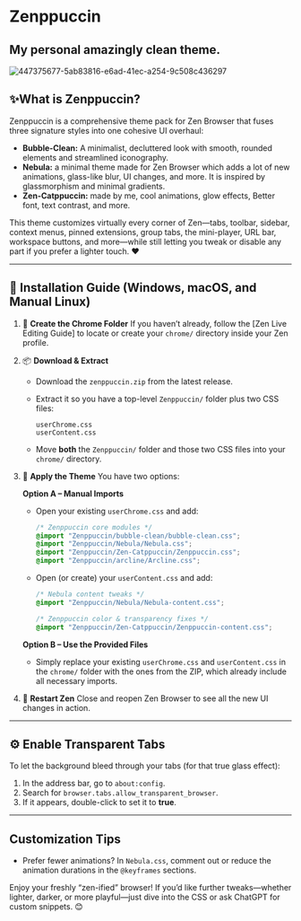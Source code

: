 # Zenppuccin
## My personal amazingly clean theme.

![447375677-5ab83816-e6ad-41ec-a254-9c508c436297](https://github.com/user-attachments/assets/ddb76635-7c32-478f-b4bf-d9028aa90735)



## ✨**What is Zenppuccin?**
Zenppuccin is a comprehensive theme pack for Zen Browser that fuses three signature styles into one cohesive UI overhaul:

* **Bubble-Clean:** A minimalist, decluttered look with smooth, rounded elements and streamlined iconography.
* **Nebula:** a minimal theme made for Zen Browser which adds a lot of new animations, glass-like blur, UI changes, and more. It is inspired by glassmorphism and minimal gradients.
* **Zen-Catppuccin:** made by me, cool animations, glow effects, Better font, text contrast, and more.

This theme customizes virtually every corner of Zen—tabs, toolbar, sidebar, context menus, pinned extensions, group tabs, the mini-player, URL bar, workspace buttons, and more—while still letting you tweak or disable any part if you prefer a lighter touch. ❤️

---

## 🚀 **Installation Guide** (Windows, macOS, and Manual Linux)

1. 📁 **Create the Chrome Folder**
   If you haven’t already, follow the \[Zen Live Editing Guide] to locate or create your `chrome/` directory inside your Zen profile.

2. 📦 **Download & Extract**

   * Download the `zenppuccin.zip` from the latest release.
   * Extract it so you have a top-level `Zenppuccin/` folder plus two CSS files:

     ```
     userChrome.css
     userContent.css
     ```
   * Move **both** the `Zenppuccin/` folder and those two CSS files into your `chrome/` directory.

3. 🧩 **Apply the Theme**
   You have two options:

   **Option A – Manual Imports**

   * Open your existing `userChrome.css` and add:

     ```css
     /* Zenppuccin core modules */
     @import "Zenppuccin/bubble-clean/bubble-clean.css";
     @import "Zenppuccin/Nebula/Nebula.css";
     @import "Zenppuccin/Zen-Catppuccin/Zenppuccin.css";
     @import "Zenppuccin/arcline/Arcline.css";
     ```
   * Open (or create) your `userContent.css` and add:

     ```css
     /* Nebula content tweaks */
     @import "Zenppuccin/Nebula/Nebula-content.css";

     /* Zenppuccin color & transparency fixes */
     @import "Zenppuccin/Zen-Catppuccin/Zenppuccin-content.css";
     ```

   **Option B – Use the Provided Files**

   * Simply replace your existing `userChrome.css` and `userContent.css` in the `chrome/` folder with the ones from the ZIP, which already include all necessary imports.

4. 🔄 **Restart Zen**
   Close and reopen Zen Browser to see all the new UI changes in action.

---

## ⚙️ **Enable Transparent Tabs**
To let the background bleed through your tabs (for that true glass effect):

1. In the address bar, go to `about:config`.
2. Search for `browser.tabs.allow_transparent_browser`.
3. If it appears, double-click to set it to **true**.

---

## **Customization Tips**

* Prefer fewer animations? In `Nebula.css`, comment out or reduce the animation durations in the `@keyframes` sections.

Enjoy your freshly “zen-ified” browser! If you’d like further tweaks—whether lighter, darker, or more playful—just dive into the CSS or ask ChatGPT for custom snippets. 😊

